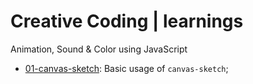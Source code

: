 # Creative Coding | learnings

Animation, Sound & Color using JavaScript

- [01-canvas-sketch](./01-canvas-sketch): Basic usage of `canvas-sketch`;

